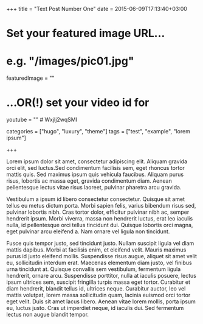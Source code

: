 +++
title = "Text Post Number One"
date = 2015-06-09T17:13:40+03:00

# Set your featured image URL...
# e.g. "/images/pic01.jpg"
featuredImage = ""

# ...OR(!) set your video id for
youtube = ""     # WxjIj2wqSMI

categories = ["hugo", "luxury", "theme"]
tags = ["test", "example", "lorem ipsum"]

+++

Lorem ipsum dolor sit amet, consectetur adipiscing elit. Aliquam gravida orci elit, sed luctus.Sed condimentum facilisis sem, eget rhoncus tortor mattis quis. Sed maximus ipsum quis vehicula faucibus. Aliquam purus risus, lobortis ac massa eget, gravida condimentum diam. Aenean pellentesque lectus vitae risus laoreet, pulvinar pharetra arcu gravida.
<!--more-->

Vestibulum a ipsum id libero consectetur consectetur. Quisque sit amet tellus eu metus dictum porta. Morbi sapien felis, varius bibendum risus sed, pulvinar lobortis nibh. Cras tortor dolor, efficitur pulvinar nibh ac, semper hendrerit ipsum. Morbi viverra, massa non hendrerit luctus, erat leo iaculis nulla, id pellentesque orci tellus tincidunt dui. Quisque lobortis orci magna, eget pulvinar arcu eleifend a. Nam ornare vel ligula non tincidunt.

Fusce quis tempor justo, sed tincidunt justo. Nullam suscipit ligula vel diam mattis dapibus. Morbi at facilisis enim, et eleifend velit. Mauris maximus purus id justo eleifend mollis. Suspendisse risus augue, aliquet sit amet velit eu, sollicitudin interdum erat. Maecenas elementum diam justo, vel finibus urna tincidunt at. Quisque convallis sem vestibulum, fermentum ligula hendrerit, ornare arcu. Suspendisse porttitor, nulla at iaculis posuere, lectus ipsum ultrices sem, suscipit fringilla turpis massa eget tortor. Curabitur et diam hendrerit, blandit tellus id, ultrices neque. Curabitur auctor, leo vel mattis volutpat, lorem massa sollicitudin quam, lacinia euismod orci tortor eget velit. Duis sit amet lacus libero. Aenean vitae lorem mollis, porta ipsum eu, luctus justo. Cras ut imperdiet neque, id iaculis dui. Sed fermentum lectus non augue blandit tempor.

